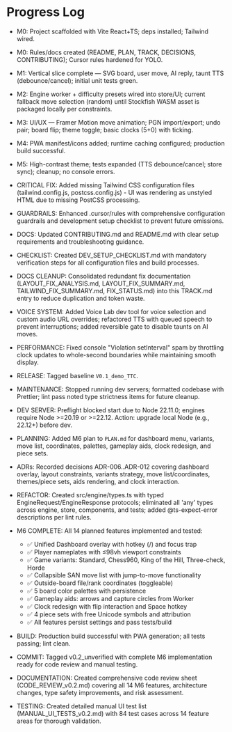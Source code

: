 # Progress Log

- M0: Project scaffolded with Vite React+TS; deps installed; Tailwind wired.
- M0: Rules/docs created (README, PLAN, TRACK, DECISIONS, CONTRIBUTING); Cursor rules hardened for YOLO.
- M1: Vertical slice complete — SVG board, user move, AI reply, taunt TTS (debounce/cancel); initial unit tests green.
- M2: Engine worker + difficulty presets wired into store/UI; current fallback move selection (random) until Stockfish WASM asset is packaged locally per constraints.
- M3: UI/UX — Framer Motion move animation; PGN import/export; undo pair; board flip; theme toggle; basic clocks (5+0) with ticking.
- M4: PWA manifest/icons added; runtime caching configured; production build successful.
- M5: High-contrast theme; tests expanded (TTS debounce/cancel; store sync); cleanup; no console errors.
- CRITICAL FIX: Added missing Tailwind CSS configuration files (tailwind.config.js, postcss.config.js) - UI was rendering as unstyled HTML due to missing PostCSS processing.
- GUARDRAILS: Enhanced .cursor/rules with comprehensive configuration guardrails and development setup checklist to prevent future omissions.
- DOCS: Updated CONTRIBUTING.md and README.md with clear setup requirements and troubleshooting guidance.
- CHECKLIST: Created DEV_SETUP_CHECKLIST.md with mandatory verification steps for all configuration files and build processes.
- DOCS CLEANUP: Consolidated redundant fix documentation (LAYOUT_FIX_ANALYSIS.md, LAYOUT_FIX_SUMMARY.md, TAILWIND_FIX_SUMMARY.md, FIX_STATUS.md) into this TRACK.md entry to reduce duplication and token waste.
- VOICE SYSTEM: Added Voice Lab dev tool for voice selection and custom audio URL overrides; refactored TTS with queued speech to prevent interruptions; added reversible gate to disable taunts on AI moves.
- PERFORMANCE: Fixed console "Violation setInterval" spam by throttling clock updates to whole-second boundaries while maintaining smooth display.

- RELEASE: Tagged baseline `V0.1_demo_TTC`.
- MAINTENANCE: Stopped running dev servers; formatted codebase with Prettier; lint pass noted type strictness items for future cleanup.
- DEV SERVER: Preflight blocked start due to Node 22.11.0; engines require Node >=20.19 or >=22.12. Action: upgrade local Node (e.g., 22.12+) before dev.
- PLANNING: Added M6 plan to `PLAN.md` for dashboard menu, variants, move list, coordinates, palettes, gameplay aids, clock redesign, and piece sets.
- ADRs: Recorded decisions ADR-006..ADR-012 covering dashboard overlay, layout constraints, variants strategy, move list/coordinates, themes/piece sets, aids rendering, and clock interaction.
- REFACTOR: Created src/engine/types.ts with typed EngineRequest/EngineResponse protocols; eliminated all 'any' types across engine, store, components, and tests; added @ts-expect-error descriptions per lint rules.
- M6 COMPLETE: All 14 planned features implemented and tested:
  - ✅ Unified Dashboard overlay with hotkey (/) and focus trap
  - ✅ Player nameplates with ≤98vh viewport constraints  
  - ✅ Game variants: Standard, Chess960, King of the Hill, Three-check, Horde
  - ✅ Collapsible SAN move list with jump-to-move functionality
  - ✅ Outside-board file/rank coordinates (toggleable)
  - ✅ 5 board color palettes with persistence
  - ✅ Gameplay aids: arrows and capture circles from Worker
  - ✅ Clock redesign with flip interaction and Space hotkey
  - ✅ 4 piece sets with free Unicode symbols and attribution
  - ✅ All features persist settings and pass tests/build
- BUILD: Production build successful with PWA generation; all tests passing; lint clean.
- COMMIT: Tagged v0.2_unverified with complete M6 implementation ready for code review and manual testing.
- DOCUMENTATION: Created comprehensive code review sheet (CODE_REVIEW_v0.2.md) covering all 14 M6 features, architecture changes, type safety improvements, and risk assessment.
- TESTING: Created detailed manual UI test list (MANUAL_UI_TESTS_v0.2.md) with 84 test cases across 14 feature areas for thorough validation.

